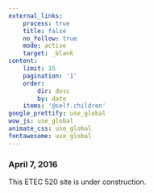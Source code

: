 ```yaml
---
external_links:
    process: true
    title: false
    no_follow: true
    mode: active
    target: _blank
content:
    limit: 15
    pagination: '1'
    order:
        dir: desc
        by: date
    items: '@self.children'
google_prettify: use_global
wow_js: use_global
animate_css: use_global
fontawesome: use_global
---
```


### April 7, 2016
This ETEC 520 site is under construction.

